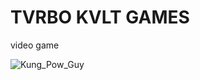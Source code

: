 # TVRBO KVLT GAMES
video game

![Kung_Pow_Guy](https://github.com/Team-Rat-Soul/Team-Rat-Soul/assets/10677646/c5f0afe6-914b-401c-a558-4107d839bfca)
